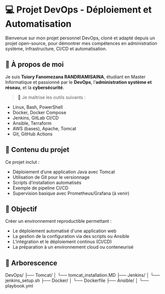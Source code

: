 # 💻 Projet DevOps - Déploiement et Automatisation

Bienvenue sur mon projet personnel DevOps, cloné et adapté depuis un projet open-source, pour démontrer mes compétences en administration système, infrastructure, CI/CD et automatisation.

## 👤 À propos de moi

Je suis **Tsiory Fanomezana RANDRIAMISAINA**, étudiant en Master Informatique et passionné par le **DevOps**, l’**administration système et réseau**, et la **cybersécurité**.

> 🔧 Je maîtrise les outils suivants :
- Linux, Bash, PowerShell
- Docker, Docker Compose
- Jenkins, GitLab CI/CD
- Ansible, Terraform
- AWS (bases), Apache, Tomcat
- Git, GitHub Actions

## 🧱 Contenu du projet

Ce projet inclut :
- Déploiement d’une application Java avec Tomcat
- Utilisation de Git pour le versionnage
- Scripts d’installation automatisés
- Exemple de pipeline CI/CD
- Supervision basique avec Prometheus/Grafana (à venir)

## 🚀 Objectif

Créer un environnement reproductible permettant :
- Le déploiement automatisé d'une application web
- La gestion de la configuration via des scripts ou Ansible
- L’intégration et le déploiement continus (CI/CD)
- La préparation à un environnement cloud ou conteneurisé

## 📁 Arborescence
DevOps/
├── Tomcat/
│ └── tomcat_installation.MD
├── Jenkins/
│ └── jenkins_setup.sh
├── Docker/
│ └── Dockerfile
├── Ansible/
│ └── playbook.yml


